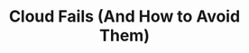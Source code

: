 ---
state: TX
region: Austin
title: Cloud Fails (And How to Avoid Them)
event_url: http://get.catapultsystems.com/austin-azure-roadshow-2019/
start_date: 2019-02-28
cost: FREE
topics: [ cloud, azure ]
---